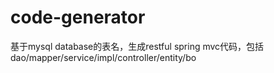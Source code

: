 # code-generator
基于mysql database的表名，生成restful spring mvc代码，包括dao/mapper/service/impl/controller/entity/bo
